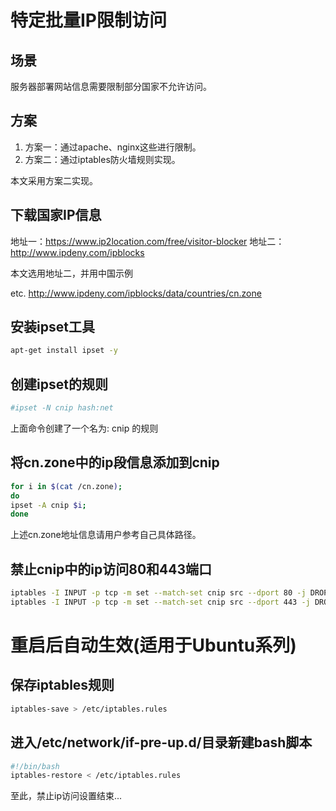 # 特定批量IP限制访问

## 场景

服务器部署网站信息需要限制部分国家不允许访问。

## 方案

1. 方案一：通过apache、nginx这些进行限制。
2. 方案二：通过iptables防火墙规则实现。

本文采用方案二实现。

## 下载国家IP信息

地址一：https://www.ip2location.com/free/visitor-blocker
地址二：http://www.ipdeny.com/ipblocks

本文选用地址二，并用中国示例

etc. http://www.ipdeny.com/ipblocks/data/countries/cn.zone

## 安装ipset工具

```bash
apt-get install ipset -y
```

## 创建ipset的规则

```bash
#ipset -N cnip hash:net
```

上面命令创建了一个名为: cnip 的规则

## 将cn.zone中的ip段信息添加到cnip

```bash
for i in $(cat /cn.zone);
do
ipset -A cnip $i;
done
```

上述cn.zone地址信息请用户参考自己具体路径。


## 禁止cnip中的ip访问80和443端口

```bash
iptables -I INPUT -p tcp -m set --match-set cnip src --dport 80 -j DROP
iptables -I INPUT -p tcp -m set --match-set cnip src --dport 443 -j DROP
```

# 重启后自动生效(适用于Ubuntu系列)

## 保存iptables规则

```bash
iptables-save > /etc/iptables.rules
```

## 进入/etc/network/if-pre-up.d/目录新建bash脚本

```bash
#!/bin/bash
iptables-restore < /etc/iptables.rules
```

至此，禁止ip访问设置结束...